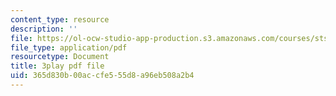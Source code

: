 ```yaml
---
content_type: resource
description: ''
file: https://ol-ocw-studio-app-production.s3.amazonaws.com/courses/sts-069-technology-in-a-dangerous-world-fall-2002/365d830b00accfe555d8a96eb508a2b4_s_dn2M7JWy8.pdf
file_type: application/pdf
resourcetype: Document
title: 3play pdf file
uid: 365d830b-00ac-cfe5-55d8-a96eb508a2b4
---
```

